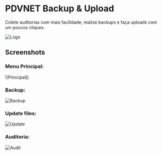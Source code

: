 
# PDVNET Backup & Upload

Colete auditorias com mais facilidade, realize backups e faça uploads com um poucos cliques.


![Logo]()
## Screenshots

### Menu Principal: 
![Principal])

### Backup:
![Backup]()

### Update files:
![Update]()

### Auditoria:
![Audit]()